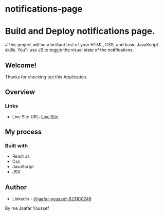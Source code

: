 # notifications-page
# Build and Deploy notifications page.
#This project will be a brilliant test of your HTML, CSS, and basic JavaScript skills. You'll use JS to toggle the visual state of the notifications.

## Welcome! 
Thanks for checking out this Application.

## Overview

### Links

- Live Site URL: [Live Site](https://notificatoin-app.netlify.app/)

## My process

### Built with

- React Js
- Css
- JavaScript
- JSX


## Author

- Linkedin - [@jaafar-youssef-923100249](https://www.linkedin.com/in/jaafar-youssef-923100249/)

By me
  Jaafar Youssef
